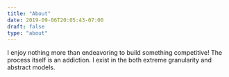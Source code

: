```yaml
---
title: "About"
date: 2019-09-06T20:05:43-07:00
draft: false
type: "about" 
---
```


I enjoy nothing more than endeavoring to build something competitive! The process itself is an addiction. I exist in the both extreme granularity and abstract models. 

